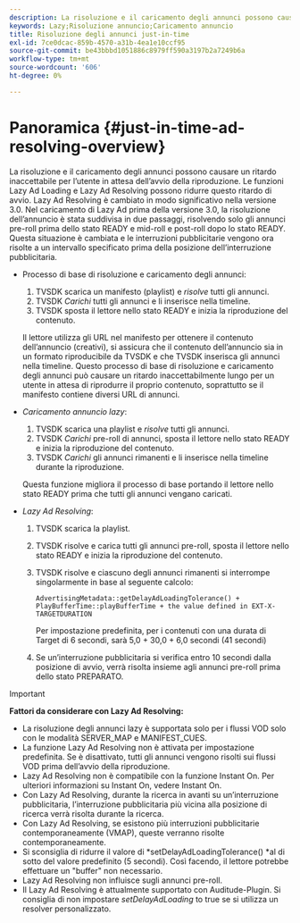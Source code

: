 ```yaml
---
description: La risoluzione e il caricamento degli annunci possono causare un ritardo inaccettabile per l’utente in attesa dell’avvio della riproduzione. Le funzioni Lazy Ad Loading e Lazy Ad Resolving possono ridurre questo ritardo di avvio. Lazy Ad Resolving è cambiato in modo significativo nella versione 3.0. Nel caricamento di Lazy Ad prima della versione 3.0, la risoluzione dell’annuncio è stata suddivisa in due passaggi, risolvendo solo gli annunci pre-roll prima dello stato READY e mid-roll e post-roll dopo lo stato READY. Questa situazione è cambiata e le interruzioni pubblicitarie vengono ora risolte a un intervallo specificato prima della posizione dell’interruzione pubblicitaria.
keywords: Lazy;Risoluzione annuncio;Caricamento annuncio
title: Risoluzione degli annunci just-in-time
exl-id: 7ce0dcac-859b-4570-a31b-4ea1e10ccf95
source-git-commit: be43bbbd1051886c8979ff590a3197b2a7249b6a
workflow-type: tm+mt
source-wordcount: '606'
ht-degree: 0%

---
```


# Panoramica {#just-in-time-ad-resolving-overview}

La risoluzione e il caricamento degli annunci possono causare un ritardo inaccettabile per l’utente in attesa dell’avvio della riproduzione. Le funzioni Lazy Ad Loading e Lazy Ad Resolving possono ridurre questo ritardo di avvio. Lazy Ad Resolving è cambiato in modo significativo nella versione 3.0. Nel caricamento di Lazy Ad prima della versione 3.0, la risoluzione dell’annuncio è stata suddivisa in due passaggi, risolvendo solo gli annunci pre-roll prima dello stato READY e mid-roll e post-roll dopo lo stato READY. Questa situazione è cambiata e le interruzioni pubblicitarie vengono ora risolte a un intervallo specificato prima della posizione dell’interruzione pubblicitaria.

* Processo di base di risoluzione e caricamento degli annunci:

   1. TVSDK scarica un manifesto (playlist) e *risolve* tutti gli annunci.
   1. TVSDK *Carichi* tutti gli annunci e li inserisce nella timeline.
   1. TVSDK sposta il lettore nello stato READY e inizia la riproduzione del contenuto.

   Il lettore utilizza gli URL nel manifesto per ottenere il contenuto dell’annuncio (creativi), si assicura che il contenuto dell’annuncio sia in un formato riproducibile da TVSDK e che TVSDK inserisca gli annunci nella timeline. Questo processo di base di risoluzione e caricamento degli annunci può causare un ritardo inaccettabilmente lungo per un utente in attesa di riprodurre il proprio contenuto, soprattutto se il manifesto contiene diversi URL di annunci.

* *Caricamento annuncio lazy*:

   1. TVSDK scarica una playlist e *risolve* tutti gli annunci.
   1. TVSDK *Carichi* pre-roll di annunci, sposta il lettore nello stato READY e inizia la riproduzione del contenuto.
   1. TVSDK *Carichi* gli annunci rimanenti e li inserisce nella timeline durante la riproduzione.

   Questa funzione migliora il processo di base portando il lettore nello stato READY prima che tutti gli annunci vengano caricati.

* *Lazy Ad Resolving*:

   1. TVSDK scarica la playlist.
   1. TVSDK risolve e carica tutti gli annunci pre-roll, sposta il lettore nello stato READY e inizia la riproduzione del contenuto.
   1. TVSDK risolve e ciascuno degli annunci rimanenti si interrompe singolarmente in base al seguente calcolo:

      `AdvertisingMetadata::getDelayAdLoadingTolerance() + PlayBufferTime::playBufferTime + the value defined in EXT-X-TARGETDURATION`

      Per impostazione predefinita, per i contenuti con una durata di Target di 6 secondi, sarà 5,0 + 30,0 + 6,0 secondi (41 secondi)

   1. Se un’interruzione pubblicitaria si verifica entro 10 secondi dalla posizione di avvio, verrà risolta insieme agli annunci pre-roll prima dello stato PREPARATO.

>[!IMPORTANT]
>
>**Fattori da considerare con Lazy Ad Resolving:**
>
>* La risoluzione degli annunci lazy è supportata solo per i flussi VOD solo con le modalità SERVER_MAP e MANIFEST_CUES.
>* La funzione Lazy Ad Resolving non è attivata per impostazione predefinita. Se è disattivato, tutti gli annunci vengono risolti sui flussi VOD prima dell’avvio della riproduzione.
>* Lazy Ad Resolving non è compatibile con la funzione Instant On. Per ulteriori informazioni su Instant On, vedere Instant On.
>* Con Lazy Ad Resolving, durante la ricerca in avanti su un’interruzione pubblicitaria, l’interruzione pubblicitaria più vicina alla posizione di ricerca verrà risolta durante la ricerca.
>* Con Lazy Ad Resolving, se esistono più interruzioni pubblicitarie contemporaneamente (VMAP), queste verranno risolte contemporaneamente.
>* Si sconsiglia di ridurre il valore di *setDelayAdLoadingTolerance() *al di sotto del valore predefinito (5 secondi). Così facendo, il lettore potrebbe effettuare un &quot;buffer&quot; non necessario.
>* Lazy Ad Resolving non influisce sugli annunci pre-roll.
>* Il Lazy Ad Resolving è attualmente supportato con Auditude-Plugin. Si consiglia di non impostare *setDelayAdLoading* to true se si utilizza un resolver personalizzato.
>

